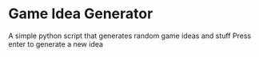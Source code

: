 # Game Idea Generator

A simple python script that generates random game ideas and stuff
Press enter to generate a new idea